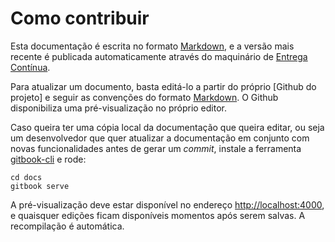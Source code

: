 # Como contribuir

Esta documentação é escrita no formato [Markdown], e a versão mais recente é publicada automaticamente através do maquinário de [Entrega Contínua](../desenvolvimento/entrega-continua.md).

Para atualizar um documento, basta editá-lo a partir do próprio [Github do projeto] e seguir as convenções do formato [Markdown]. O Github disponibiliza uma pré-visualização no próprio editor.

Caso queira ter uma cópia local da documentação que queira editar, ou seja um desenvolvedor que quer atualizar a documentação em conjunto com novas funcionalidades antes de gerar um _commit_, instale a ferramenta [gitbook-cli] e rode:

```
cd docs
gitbook serve
```

A pré-visualização deve estar disponível no endereço [http://localhost:4000](http://localhost:4000), e quaisquer edições ficam disponíveis momentos após serem salvas. A recompilação é automática.

[gitbook-cli]:https://github.com/GitbookIO/gitbook
[Markdown]:http://daringfireball.net/projects/markdown/
[github]:https://github.com/servicosgovbr/guia-de-servicos/tree/master/docs